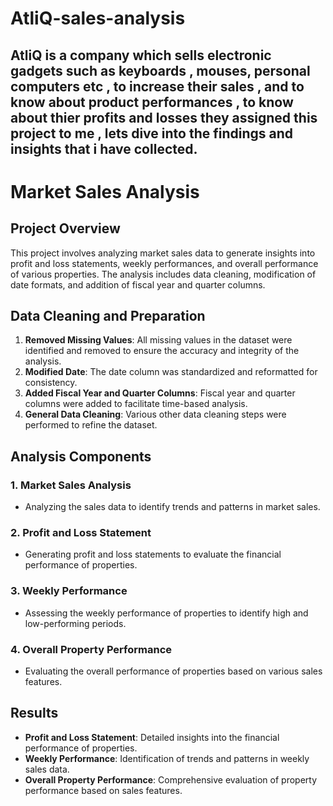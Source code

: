 # AtliQ-sales-analysis
AtliQ is a company which sells electronic gadgets such as keyboards , mouses, personal computers etc , to increase their sales , and to know about product performances , to know about thier profits and losses they assigned this project to me , lets dive into the findings and insights that i have collected.
---

# Market Sales Analysis

## Project Overview

This project involves analyzing market sales data to generate insights into profit and loss statements, weekly performances, and overall performance of various properties. The analysis includes data cleaning, modification of date formats, and addition of fiscal year and quarter columns.

## Data Cleaning and Preparation

1. **Removed Missing Values**: All missing values in the dataset were identified and removed to ensure the accuracy and integrity of the analysis.
2. **Modified Date**: The date column was standardized and reformatted for consistency.
3. **Added Fiscal Year and Quarter Columns**: Fiscal year and quarter columns were added to facilitate time-based analysis.
4. **General Data Cleaning**: Various other data cleaning steps were performed to refine the dataset.

## Analysis Components

### 1. Market Sales Analysis
- Analyzing the sales data to identify trends and patterns in market sales.

### 2. Profit and Loss Statement
- Generating profit and loss statements to evaluate the financial performance of properties.

### 3. Weekly Performance
- Assessing the weekly performance of properties to identify high and low-performing periods.

### 4. Overall Property Performance
- Evaluating the overall performance of properties based on various sales features.





## Results

- **Profit and Loss Statement**: Detailed insights into the financial performance of properties.
- **Weekly Performance**: Identification of trends and patterns in weekly sales data.
- **Overall Property Performance**: Comprehensive evaluation of property performance based on sales features.

